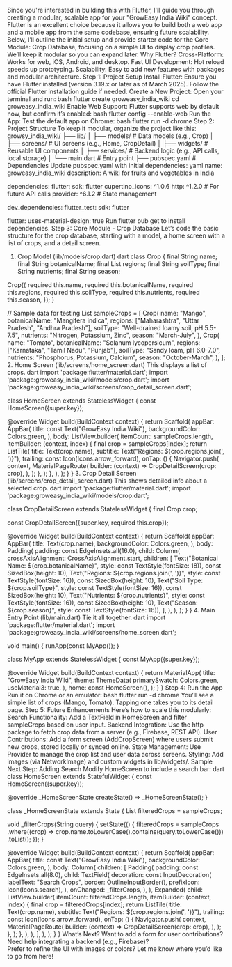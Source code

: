 Since you're interested in building this with Flutter, I'll guide you through creating a modular, scalable app for your "GrowEasy India Wiki" concept. Flutter is an excellent choice because it allows you to build both a web app and a mobile app from the same codebase, ensuring future scalability. Below, I’ll outline the initial setup and provide starter code for the Core Module: Crop Database, focusing on a simple UI to display crop profiles. We’ll keep it modular so you can expand later.
Why Flutter?
Cross-Platform: Works for web, iOS, Android, and desktop.
Fast UI Development: Hot reload speeds up prototyping.
Scalability: Easy to add new features with packages and modular architecture.
Step 1: Project Setup
Install Flutter:
Ensure you have Flutter installed (version 3.19.x or later as of March 2025). Follow the official Flutter installation guide if needed.
Create a New Project:
Open your terminal and run:
bash
flutter create groweasy_india_wiki
cd groweasy_india_wiki
Enable Web Support:
Flutter supports web by default now, but confirm it’s enabled:
bash
flutter config --enable-web
Run the App:
Test the default app on Chrome:
bash
flutter run -d chrome
Step 2: Project Structure
To keep it modular, organize the project like this:
growsy_india_wiki/
├── lib/
│   ├── models/         # Data models (e.g., Crop)
│   ├── screens/        # UI screens (e.g., Home, CropDetail)
│   ├── widgets/        # Reusable UI components
│   ├── services/       # Backend logic (e.g., API calls, local storage)
│   └── main.dart       # Entry point
├── pubspec.yaml        # Dependencies
Update pubspec.yaml with initial dependencies:
yaml
name: groweasy_india_wiki
description: A wiki for fruits and vegetables in India

dependencies:
  flutter:
    sdk: flutter
  cupertino_icons: ^1.0.6
  http: ^1.2.0          # For future API calls
  provider: ^6.1.2      # State management

dev_dependencies:
  flutter_test:
    sdk: flutter

flutter:
  uses-material-design: true
Run flutter pub get to install dependencies.
Step 3: Core Module - Crop Database
Let’s code the basic structure for the crop database, starting with a model, a home screen with a list of crops, and a detail screen.
1. Crop Model (lib/models/crop.dart)
dart
class Crop {
  final String name;
  final String botanicalName;
  final List<String> regions;
  final String soilType;
  final String nutrients;
  final String season;

  Crop({
    required this.name,
    required this.botanicalName,
    required this.regions,
    required this.soilType,
    required this.nutrients,
    required this.season,
  });
}

// Sample data for testing
List<Crop> sampleCrops = [
  Crop(
    name: "Mango",
    botanicalName: "Mangifera indica",
    regions: ["Maharashtra", "Uttar Pradesh", "Andhra Pradesh"],
    soilType: "Well-drained loamy soil, pH 5.5-7.5",
    nutrients: "Nitrogen, Potassium, Zinc",
    season: "March-July",
  ),
  Crop(
    name: "Tomato",
    botanicalName: "Solanum lycopersicum",
    regions: ["Karnataka", "Tamil Nadu", "Punjab"],
    soilType: "Sandy loam, pH 6.0-7.0",
    nutrients: "Phosphorus, Potassium, Calcium",
    season: "October-March",
  ),
];
2. Home Screen (lib/screens/home_screen.dart)
This displays a list of crops.
dart
import 'package:flutter/material.dart';
import 'package:groweasy_india_wiki/models/crop.dart';
import 'package:groweasy_india_wiki/screens/crop_detail_screen.dart';

class HomeScreen extends StatelessWidget {
  const HomeScreen({super.key});

  @override
  Widget build(BuildContext context) {
    return Scaffold(
      appBar: AppBar(
        title: const Text("GrowEasy India Wiki"),
        backgroundColor: Colors.green,
      ),
      body: ListView.builder(
        itemCount: sampleCrops.length,
        itemBuilder: (context, index) {
          final crop = sampleCrops[index];
          return ListTile(
            title: Text(crop.name),
            subtitle: Text("Regions: ${crop.regions.join(', ')}"),
            trailing: const Icon(Icons.arrow_forward),
            onTap: () {
              Navigator.push(
                context,
                MaterialPageRoute(
                  builder: (context) => CropDetailScreen(crop: crop),
                ),
              );
            },
          );
        },
      ),
    );
  }
}
3. Crop Detail Screen (lib/screens/crop_detail_screen.dart)
This shows detailed info about a selected crop.
dart
import 'package:flutter/material.dart';
import 'package:groweasy_india_wiki/models/crop.dart';

class CropDetailScreen extends StatelessWidget {
  final Crop crop;

  const CropDetailScreen({super.key, required this.crop});

  @override
  Widget build(BuildContext context) {
    return Scaffold(
      appBar: AppBar(
        title: Text(crop.name),
        backgroundColor: Colors.green,
      ),
      body: Padding(
        padding: const EdgeInsets.all(16.0),
        child: Column(
          crossAxisAlignment: CrossAxisAlignment.start,
          children: [
            Text("Botanical Name: ${crop.botanicalName}",
                style: const TextStyle(fontSize: 18)),
            const SizedBox(height: 10),
            Text("Regions: ${crop.regions.join(', ')}",
                style: const TextStyle(fontSize: 16)),
            const SizedBox(height: 10),
            Text("Soil Type: ${crop.soilType}",
                style: const TextStyle(fontSize: 16)),
            const SizedBox(height: 10),
            Text("Nutrients: ${crop.nutrients}",
                style: const TextStyle(fontSize: 16)),
            const SizedBox(height: 10),
            Text("Season: ${crop.season}",
                style: const TextStyle(fontSize: 16)),
          ],
        ),
      ),
    );
  }
}
4. Main Entry Point (lib/main.dart)
Tie it all together.
dart
import 'package:flutter/material.dart';
import 'package:groweasy_india_wiki/screens/home_screen.dart';

void main() {
  runApp(const MyApp());
}

class MyApp extends StatelessWidget {
  const MyApp({super.key});

  @override
  Widget build(BuildContext context) {
    return MaterialApp(
      title: "GrowEasy India Wiki",
      theme: ThemeData(
        primarySwatch: Colors.green,
        useMaterial3: true,
      ),
      home: const HomeScreen(),
    );
  }
}
Step 4: Run the App
Run it on Chrome or an emulator:
bash
flutter run -d chrome
You’ll see a simple list of crops (Mango, Tomato). Tapping one takes you to its detail page.
Step 5: Future Enhancements
Here’s how to scale this modularly:
Search Functionality:
Add a TextField in HomeScreen and filter sampleCrops based on user input.
Backend Integration:
Use the http package to fetch crop data from a server (e.g., Firebase, REST API).
User Contributions:
Add a form screen (AddCropScreen) where users submit new crops, stored locally or synced online.
State Management:
Use Provider to manage the crop list and user data across screens.
Styling:
Add images (via NetworkImage) and custom widgets in lib/widgets/.
Sample Next Step: Adding Search
Modify HomeScreen to include a search bar:
dart
class HomeScreen extends StatefulWidget {
  const HomeScreen({super.key});

  @override
  _HomeScreenState createState() => _HomeScreenState();
}

class _HomeScreenState extends State<HomeScreen> {
  List<Crop> filteredCrops = sampleCrops;

  void _filterCrops(String query) {
    setState(() {
      filteredCrops = sampleCrops
          .where((crop) =>
              crop.name.toLowerCase().contains(query.toLowerCase()))
          .toList();
    });
  }

  @override
  Widget build(BuildContext context) {
    return Scaffold(
      appBar: AppBar(
        title: const Text("GrowEasy India Wiki"),
        backgroundColor: Colors.green,
      ),
      body: Column(
        children: [
          Padding(
            padding: const EdgeInsets.all(8.0),
            child: TextField(
              decoration: const InputDecoration(
                labelText: "Search Crops",
                border: OutlineInputBorder(),
                prefixIcon: Icon(Icons.search),
              ),
              onChanged: _filterCrops,
            ),
          ),
          Expanded(
            child: ListView.builder(
              itemCount: filteredCrops.length,
              itemBuilder: (context, index) {
                final crop = filteredCrops[index];
                return ListTile(
                  title: Text(crop.name),
                  subtitle: Text("Regions: ${crop.regions.join(', ')}"),
                  trailing: const Icon(Icons.arrow_forward),
                  onTap: () {
                    Navigator.push(
                      context,
                      MaterialPageRoute(
                        builder: (context) => CropDetailScreen(crop: crop),
                      ),
                    );
                  },
                );
              },
            ),
          ),
        ],
      ),
    );
  }
}
What’s Next?
Want to add a form for user contributions?  
Need help integrating a backend (e.g., Firebase)?  
Prefer to refine the UI with images or colors?
Let me know where you’d like to go from here!
